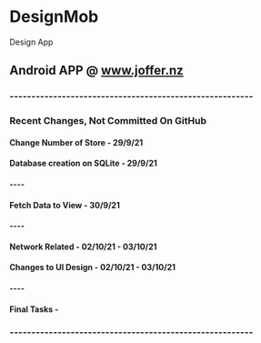 # DesignMob
Design App

## Android APP @ www.joffer.nz


### --------------------------------------------------------

### Recent Changes, Not Committed On GitHub

#### Change Number of Store - 29/9/21 
#### Database creation on SQLite - 29/9/21  
#### ----
#### Fetch Data to View - 30/9/21 
#### ----
#### Network Related - 02/10/21 - 03/10/21
#### Changes to UI Design - 02/10/21 - 03/10/21
#### ----
#### Final Tasks -

### --------------------------------------------------------


